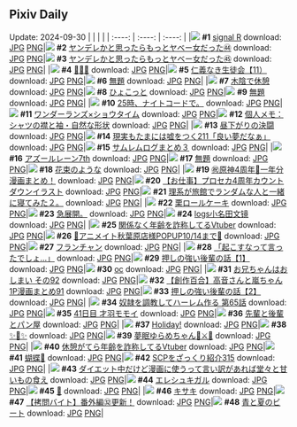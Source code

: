 ## Pixiv Daily
Update: 2024-09-30
|      |      |      |
| :----: | :----: | :----: |
|![](https://pixiv.microyu.workers.dev/c/240x480/img-master/img/2024/09/29/00/00/35/122857414_p0_master1200.jpg) **#1** [signal R](https://www.pixiv.net/artworks/122857414) download: [JPG](https://pixiv.microyu.workers.dev/img-original/img/2024/09/29/00/00/35/122857414_p0.jpg) [PNG](https://pixiv.microyu.workers.dev/img-original/img/2024/09/29/00/00/35/122857414_p0.png)|![](https://pixiv.microyu.workers.dev/c/240x480/img-master/img/2024/09/28/00/01/19/122825778_p0_master1200.jpg) **#2** [ヤンデレかと思ったらもっとヤベー女だった㊹](https://www.pixiv.net/artworks/122825778) download: [JPG](https://pixiv.microyu.workers.dev/img-original/img/2024/09/28/00/01/19/122825778_p0.jpg) [PNG](https://pixiv.microyu.workers.dev/img-original/img/2024/09/28/00/01/19/122825778_p0.png)|![](https://pixiv.microyu.workers.dev/c/240x480/img-master/img/2024/09/29/00/01/03/122857502_p0_master1200.jpg) **#3** [ヤンデレかと思ったらもっとヤベー女だった㊺](https://www.pixiv.net/artworks/122857502) download: [JPG](https://pixiv.microyu.workers.dev/img-original/img/2024/09/29/00/01/03/122857502_p0.jpg) [PNG](https://pixiv.microyu.workers.dev/img-original/img/2024/09/29/00/01/03/122857502_p0.png)|
|![](https://pixiv.microyu.workers.dev/c/240x480/img-master/img/2024/09/28/13/06/43/122839107_p0_master1200.jpg) **#4** [🍁🍁🍁](https://www.pixiv.net/artworks/122839107) download: [JPG](https://pixiv.microyu.workers.dev/img-original/img/2024/09/28/13/06/43/122839107_p0.jpg) [PNG](https://pixiv.microyu.workers.dev/img-original/img/2024/09/28/13/06/43/122839107_p0.png)|![](https://pixiv.microyu.workers.dev/c/240x480/img-master/img/2024/09/28/10/47/37/122836332_p0_master1200.jpg) **#5** [仁義なき生徒会【11）](https://www.pixiv.net/artworks/122836332) download: [JPG](https://pixiv.microyu.workers.dev/img-original/img/2024/09/28/10/47/37/122836332_p0.jpg) [PNG](https://pixiv.microyu.workers.dev/img-original/img/2024/09/28/10/47/37/122836332_p0.png)|![](https://pixiv.microyu.workers.dev/c/240x480/img-master/img/2024/09/29/08/34/57/122866395_p0_master1200.jpg) **#6** [無題](https://www.pixiv.net/artworks/122866395) download: [JPG](https://pixiv.microyu.workers.dev/img-original/img/2024/09/29/08/34/57/122866395_p0.jpg) [PNG](https://pixiv.microyu.workers.dev/img-original/img/2024/09/29/08/34/57/122866395_p0.png)|
|![](https://pixiv.microyu.workers.dev/c/240x480/img-master/img/2024/09/28/00/00/20/122825573_p0_master1200.jpg) **#7** [木陰で休憩](https://www.pixiv.net/artworks/122825573) download: [JPG](https://pixiv.microyu.workers.dev/img-original/img/2024/09/28/00/00/20/122825573_p0.jpg) [PNG](https://pixiv.microyu.workers.dev/img-original/img/2024/09/28/00/00/20/122825573_p0.png)|![](https://pixiv.microyu.workers.dev/c/240x480/img-master/img/2024/09/28/00/17/30/122826545_p0_master1200.jpg) **#8** [ひょこっと](https://www.pixiv.net/artworks/122826545) download: [JPG](https://pixiv.microyu.workers.dev/img-original/img/2024/09/28/00/17/30/122826545_p0.jpg) [PNG](https://pixiv.microyu.workers.dev/img-original/img/2024/09/28/00/17/30/122826545_p0.png)|![](https://pixiv.microyu.workers.dev/c/240x480/img-master/img/2024/09/29/00/28/42/122858699_p0_master1200.jpg) **#9** [無題](https://www.pixiv.net/artworks/122858699) download: [JPG](https://pixiv.microyu.workers.dev/img-original/img/2024/09/29/00/28/42/122858699_p0.jpg) [PNG](https://pixiv.microyu.workers.dev/img-original/img/2024/09/29/00/28/42/122858699_p0.png)|
|![](https://pixiv.microyu.workers.dev/c/240x480/img-master/img/2024/09/29/22/11/14/122887876_p0_master1200.jpg) **#10** [25時、ナイトコードで。](https://www.pixiv.net/artworks/122887876) download: [JPG](https://pixiv.microyu.workers.dev/img-original/img/2024/09/29/22/11/14/122887876_p0.jpg) [PNG](https://pixiv.microyu.workers.dev/img-original/img/2024/09/29/22/11/14/122887876_p0.png)|![](https://pixiv.microyu.workers.dev/c/240x480/img-master/img/2024/09/29/16/46/48/122877065_p0_master1200.jpg) **#11** [ワンダーランズ×ショウタイム](https://www.pixiv.net/artworks/122877065) download: [JPG](https://pixiv.microyu.workers.dev/img-original/img/2024/09/29/16/46/48/122877065_p0.jpg) [PNG](https://pixiv.microyu.workers.dev/img-original/img/2024/09/29/16/46/48/122877065_p0.png)|![](https://pixiv.microyu.workers.dev/c/240x480/img-master/img/2024/09/28/06/00/05/122832157_p0_master1200.jpg) **#12** [個人メモ：シャツの襟と袖・自然な形状](https://www.pixiv.net/artworks/122832157) download: [JPG](https://pixiv.microyu.workers.dev/img-original/img/2024/09/28/06/00/05/122832157_p0.jpg) [PNG](https://pixiv.microyu.workers.dev/img-original/img/2024/09/28/06/00/05/122832157_p0.png)|
|![](https://pixiv.microyu.workers.dev/c/240x480/img-master/img/2024/09/28/10/52/33/122836427_p0_master1200.jpg) **#13** [昼下がりの決闘](https://www.pixiv.net/artworks/122836427) download: [JPG](https://pixiv.microyu.workers.dev/img-original/img/2024/09/28/10/52/33/122836427_p0.jpg) [PNG](https://pixiv.microyu.workers.dev/img-original/img/2024/09/28/10/52/33/122836427_p0.png)|![](https://pixiv.microyu.workers.dev/c/240x480/img-master/img/2024/09/29/18/00/08/122879078_p0_master1200.jpg) **#14** [現実もたまには嘘をつく211「良い夢だなぁ」](https://www.pixiv.net/artworks/122879078) download: [JPG](https://pixiv.microyu.workers.dev/img-original/img/2024/09/29/18/00/08/122879078_p0.jpg) [PNG](https://pixiv.microyu.workers.dev/img-original/img/2024/09/29/18/00/08/122879078_p0.png)|![](https://pixiv.microyu.workers.dev/c/240x480/img-master/img/2024/09/28/00/04/00/122826032_p0_master1200.jpg) **#15** [サムレムログまとめ３](https://www.pixiv.net/artworks/122826032) download: [JPG](https://pixiv.microyu.workers.dev/img-original/img/2024/09/28/00/04/00/122826032_p0.jpg) [PNG](https://pixiv.microyu.workers.dev/img-original/img/2024/09/28/00/04/00/122826032_p0.png)|
|![](https://pixiv.microyu.workers.dev/c/240x480/img-master/img/2024/09/28/17/15/18/122844326_p0_master1200.jpg) **#16** [アズールレーン7th](https://www.pixiv.net/artworks/122844326) download: [JPG](https://pixiv.microyu.workers.dev/img-original/img/2024/09/28/17/15/18/122844326_p0.jpg) [PNG](https://pixiv.microyu.workers.dev/img-original/img/2024/09/28/17/15/18/122844326_p0.png)|![](https://pixiv.microyu.workers.dev/c/240x480/img-master/img/2024/09/29/02/22/09/122861683_p0_master1200.jpg) **#17** [無題](https://www.pixiv.net/artworks/122861683) download: [JPG](https://pixiv.microyu.workers.dev/img-original/img/2024/09/29/02/22/09/122861683_p0.jpg) [PNG](https://pixiv.microyu.workers.dev/img-original/img/2024/09/29/02/22/09/122861683_p0.png)|![](https://pixiv.microyu.workers.dev/c/240x480/img-master/img/2024/09/29/00/00/36/122857417_p0_master1200.jpg) **#18** [花束のような](https://www.pixiv.net/artworks/122857417) download: [JPG](https://pixiv.microyu.workers.dev/img-original/img/2024/09/29/00/00/36/122857417_p0.jpg) [PNG](https://pixiv.microyu.workers.dev/img-original/img/2024/09/29/00/00/36/122857417_p0.png)|
|![](https://pixiv.microyu.workers.dev/c/240x480/img-master/img/2024/09/28/12/36/13/122838523_p0_master1200.jpg) **#19** [㊗️原神4周年🎉一年分漫画まとめ！](https://www.pixiv.net/artworks/122838523) download: [JPG](https://pixiv.microyu.workers.dev/img-original/img/2024/09/28/12/36/13/122838523_p0.jpg) [PNG](https://pixiv.microyu.workers.dev/img-original/img/2024/09/28/12/36/13/122838523_p0.png)|![](https://pixiv.microyu.workers.dev/c/240x480/img-master/img/2024/09/28/00/00/21/122825578_p0_master1200.jpg) **#20** [【お仕事】プロセカ4周年カウントダウンイラスト](https://www.pixiv.net/artworks/122825578) download: [JPG](https://pixiv.microyu.workers.dev/img-original/img/2024/09/28/00/00/21/122825578_p0.jpg) [PNG](https://pixiv.microyu.workers.dev/img-original/img/2024/09/28/00/00/21/122825578_p0.png)|![](https://pixiv.microyu.workers.dev/c/240x480/img-master/img/2024/09/28/18/04/33/122845694_p0_master1200.jpg) **#21** [理系が旅館でランダムな人と一緒に寝てみた２。](https://www.pixiv.net/artworks/122845694) download: [JPG](https://pixiv.microyu.workers.dev/img-original/img/2024/09/28/18/04/33/122845694_p0.jpg) [PNG](https://pixiv.microyu.workers.dev/img-original/img/2024/09/28/18/04/33/122845694_p0.png)|
|![](https://pixiv.microyu.workers.dev/c/240x480/img-master/img/2024/09/29/20/30/04/122884024_p0_master1200.jpg) **#22** [栗ロールケーキ](https://www.pixiv.net/artworks/122884024) download: [JPG](https://pixiv.microyu.workers.dev/img-original/img/2024/09/29/20/30/04/122884024_p0.jpg) [PNG](https://pixiv.microyu.workers.dev/img-original/img/2024/09/29/20/30/04/122884024_p0.png)|![](https://pixiv.microyu.workers.dev/c/240x480/img-master/img/2024/09/28/12/08/29/122837957_p0_master1200.jpg) **#23** [急展開。](https://www.pixiv.net/artworks/122837957) download: [JPG](https://pixiv.microyu.workers.dev/img-original/img/2024/09/28/12/08/29/122837957_p0.jpg) [PNG](https://pixiv.microyu.workers.dev/img-original/img/2024/09/28/12/08/29/122837957_p0.png)|![](https://pixiv.microyu.workers.dev/c/240x480/img-master/img/2024/09/28/12/18/09/122838160_p0_master1200.jpg) **#24** [logs小名田文镜](https://www.pixiv.net/artworks/122838160) download: [JPG](https://pixiv.microyu.workers.dev/img-original/img/2024/09/28/12/18/09/122838160_p0.jpg) [PNG](https://pixiv.microyu.workers.dev/img-original/img/2024/09/28/12/18/09/122838160_p0.png)|
|![](https://pixiv.microyu.workers.dev/c/240x480/img-master/img/2024/09/28/21/10/01/122851371_p0_master1200.jpg) **#25** [関係なく年齢を詐称してるVtuber](https://www.pixiv.net/artworks/122851371) download: [JPG](https://pixiv.microyu.workers.dev/img-original/img/2024/09/28/21/10/01/122851371_p0.jpg) [PNG](https://pixiv.microyu.workers.dev/img-original/img/2024/09/28/21/10/01/122851371_p0.png)|![](https://pixiv.microyu.workers.dev/c/240x480/img-master/img/2024/09/29/00/15/08/122858198_p0_master1200.jpg) **#26** [🩵アニメイト秋葉原店様POPUP10/14まで🩷](https://www.pixiv.net/artworks/122858198) download: [JPG](https://pixiv.microyu.workers.dev/img-original/img/2024/09/29/00/15/08/122858198_p0.jpg) [PNG](https://pixiv.microyu.workers.dev/img-original/img/2024/09/29/00/15/08/122858198_p0.png)|![](https://pixiv.microyu.workers.dev/c/240x480/img-master/img/2024/09/29/00/00/34/122857407_p0_master1200.jpg) **#27** [フランチャン](https://www.pixiv.net/artworks/122857407) download: [JPG](https://pixiv.microyu.workers.dev/img-original/img/2024/09/29/00/00/34/122857407_p0.jpg) [PNG](https://pixiv.microyu.workers.dev/img-original/img/2024/09/29/00/00/34/122857407_p0.png)|
|![](https://pixiv.microyu.workers.dev/c/240x480/img-master/img/2024/09/28/00/23/50/122826761_p0_master1200.jpg) **#28** [「起こすなって言ったでしょ...」](https://www.pixiv.net/artworks/122826761) download: [JPG](https://pixiv.microyu.workers.dev/img-original/img/2024/09/28/00/23/50/122826761_p0.jpg) [PNG](https://pixiv.microyu.workers.dev/img-original/img/2024/09/28/00/23/50/122826761_p0.png)|![](https://pixiv.microyu.workers.dev/c/240x480/img-master/img/2024/09/28/00/46/32/122825936_p0_master1200.jpg) **#29** [押しの強い後輩の話【1】](https://www.pixiv.net/artworks/122825936) download: [JPG](https://pixiv.microyu.workers.dev/img-original/img/2024/09/28/00/46/32/122825936_p0.jpg) [PNG](https://pixiv.microyu.workers.dev/img-original/img/2024/09/28/00/46/32/122825936_p0.png)|![](https://pixiv.microyu.workers.dev/c/240x480/img-master/img/2024/09/28/09/57/31/122835471_p0_master1200.jpg) **#30** [oc](https://www.pixiv.net/artworks/122835471) download: [JPG](https://pixiv.microyu.workers.dev/img-original/img/2024/09/28/09/57/31/122835471_p0.jpg) [PNG](https://pixiv.microyu.workers.dev/img-original/img/2024/09/28/09/57/31/122835471_p0.png)|
|![](https://pixiv.microyu.workers.dev/c/240x480/img-master/img/2024/09/28/16/22/21/122843047_p0_master1200.jpg) **#31** [お兄ちゃんはおしまい その92](https://www.pixiv.net/artworks/122843047) download: [JPG](https://pixiv.microyu.workers.dev/img-original/img/2024/09/28/16/22/21/122843047_p0.jpg) [PNG](https://pixiv.microyu.workers.dev/img-original/img/2024/09/28/16/22/21/122843047_p0.png)|![](https://pixiv.microyu.workers.dev/c/240x480/img-master/img/2024/09/28/00/02/15/122825894_p0_master1200.jpg) **#32** [【創作百合】高音さんと嵐ちゃん1P漫画まとめ91](https://www.pixiv.net/artworks/122825894) download: [JPG](https://pixiv.microyu.workers.dev/img-original/img/2024/09/28/00/02/15/122825894_p0.jpg) [PNG](https://pixiv.microyu.workers.dev/img-original/img/2024/09/28/00/02/15/122825894_p0.png)|![](https://pixiv.microyu.workers.dev/c/240x480/img-master/img/2024/09/29/00/01/53/122857601_p0_master1200.jpg) **#33** [押しの強い後輩の話【2】](https://www.pixiv.net/artworks/122857601) download: [JPG](https://pixiv.microyu.workers.dev/img-original/img/2024/09/29/00/01/53/122857601_p0.jpg) [PNG](https://pixiv.microyu.workers.dev/img-original/img/2024/09/29/00/01/53/122857601_p0.png)|
|![](https://pixiv.microyu.workers.dev/c/240x480/img-master/img/2024/09/28/00/02/54/122825951_p0_master1200.jpg) **#34** [奴隷を調教してハーレム作る 第65話](https://www.pixiv.net/artworks/122825951) download: [JPG](https://pixiv.microyu.workers.dev/img-original/img/2024/09/28/00/02/54/122825951_p0.jpg) [PNG](https://pixiv.microyu.workers.dev/img-original/img/2024/09/28/00/02/54/122825951_p0.png)|![](https://pixiv.microyu.workers.dev/c/240x480/img-master/img/2024/09/28/01/21/29/122828453_p0_master1200.jpg) **#35** [41日目 才羽モモイ](https://www.pixiv.net/artworks/122828453) download: [JPG](https://pixiv.microyu.workers.dev/img-original/img/2024/09/28/01/21/29/122828453_p0.jpg) [PNG](https://pixiv.microyu.workers.dev/img-original/img/2024/09/28/01/21/29/122828453_p0.png)|![](https://pixiv.microyu.workers.dev/c/240x480/img-master/img/2024/09/28/12/00/59/122837779_p0_master1200.jpg) **#36** [先輩と後輩とパン屋](https://www.pixiv.net/artworks/122837779) download: [JPG](https://pixiv.microyu.workers.dev/img-original/img/2024/09/28/12/00/59/122837779_p0.jpg) [PNG](https://pixiv.microyu.workers.dev/img-original/img/2024/09/28/12/00/59/122837779_p0.png)|
|![](https://pixiv.microyu.workers.dev/c/240x480/img-master/img/2024/09/29/01/04/08/122859914_p0_master1200.jpg) **#37** [Holiday!](https://www.pixiv.net/artworks/122859914) download: [JPG](https://pixiv.microyu.workers.dev/img-original/img/2024/09/29/01/04/08/122859914_p0.jpg) [PNG](https://pixiv.microyu.workers.dev/img-original/img/2024/09/29/01/04/08/122859914_p0.png)|![](https://pixiv.microyu.workers.dev/c/240x480/img-master/img/2024/09/29/08/22/24/122866192_p0_master1200.jpg) **#38** [✨👗✨](https://www.pixiv.net/artworks/122866192) download: [JPG](https://pixiv.microyu.workers.dev/img-original/img/2024/09/29/08/22/24/122866192_p0.jpg) [PNG](https://pixiv.microyu.workers.dev/img-original/img/2024/09/29/08/22/24/122866192_p0.png)|![](https://pixiv.microyu.workers.dev/c/240x480/img-master/img/2024/09/28/00/47/55/122827523_p0_master1200.jpg) **#39** [夢眠ゆらめちゃん🌙⚔️🌟](https://www.pixiv.net/artworks/122827523) download: [JPG](https://pixiv.microyu.workers.dev/img-original/img/2024/09/28/00/47/55/122827523_p0.jpg) [PNG](https://pixiv.microyu.workers.dev/img-original/img/2024/09/28/00/47/55/122827523_p0.png)|
|![](https://pixiv.microyu.workers.dev/c/240x480/img-master/img/2024/09/29/21/00/36/122885083_p0_master1200.jpg) **#40** [休憩がてら年齢を詐称してるVtuber](https://www.pixiv.net/artworks/122885083) download: [JPG](https://pixiv.microyu.workers.dev/img-original/img/2024/09/29/21/00/36/122885083_p0.jpg) [PNG](https://pixiv.microyu.workers.dev/img-original/img/2024/09/29/21/00/36/122885083_p0.png)|![](https://pixiv.microyu.workers.dev/c/240x480/img-master/img/2024/09/29/13/44/03/122872592_p0_master1200.jpg) **#41** [蝴蝶🦋](https://www.pixiv.net/artworks/122872592) download: [JPG](https://pixiv.microyu.workers.dev/img-original/img/2024/09/29/13/44/03/122872592_p0.jpg) [PNG](https://pixiv.microyu.workers.dev/img-original/img/2024/09/29/13/44/03/122872592_p0.png)|![](https://pixiv.microyu.workers.dev/c/240x480/img-master/img/2024/09/28/21/00/31/122851009_p0_master1200.jpg) **#42** [SCPをざっくり紹介315](https://www.pixiv.net/artworks/122851009) download: [JPG](https://pixiv.microyu.workers.dev/img-original/img/2024/09/28/21/00/31/122851009_p0.jpg) [PNG](https://pixiv.microyu.workers.dev/img-original/img/2024/09/28/21/00/31/122851009_p0.png)|
|![](https://pixiv.microyu.workers.dev/c/240x480/img-master/img/2024/09/29/19/19/06/122881640_p0_master1200.jpg) **#43** [ダイエット中だけど漫画に使うって言い訳があれば堂々と甘いもの食え](https://www.pixiv.net/artworks/122881640) download: [JPG](https://pixiv.microyu.workers.dev/img-original/img/2024/09/29/19/19/06/122881640_p0.jpg) [PNG](https://pixiv.microyu.workers.dev/img-original/img/2024/09/29/19/19/06/122881640_p0.png)|![](https://pixiv.microyu.workers.dev/c/240x480/img-master/img/2024/09/29/13/57/57/122872901_p0_master1200.jpg) **#44** [エレシュキガル](https://www.pixiv.net/artworks/122872901) download: [JPG](https://pixiv.microyu.workers.dev/img-original/img/2024/09/29/13/57/57/122872901_p0.jpg) [PNG](https://pixiv.microyu.workers.dev/img-original/img/2024/09/29/13/57/57/122872901_p0.png)|![](https://pixiv.microyu.workers.dev/c/240x480/img-master/img/2024/09/29/00/50/14/122859467_p0_master1200.jpg) **#45** [🌙](https://www.pixiv.net/artworks/122859467) download: [JPG](https://pixiv.microyu.workers.dev/img-original/img/2024/09/29/00/50/14/122859467_p0.jpg) [PNG](https://pixiv.microyu.workers.dev/img-original/img/2024/09/29/00/50/14/122859467_p0.png)|
|![](https://pixiv.microyu.workers.dev/c/240x480/img-master/img/2024/09/28/00/00/22/122825591_p0_master1200.jpg) **#46** [キサキ](https://www.pixiv.net/artworks/122825591) download: [JPG](https://pixiv.microyu.workers.dev/img-original/img/2024/09/28/00/00/22/122825591_p0.jpg) [PNG](https://pixiv.microyu.workers.dev/img-original/img/2024/09/28/00/00/22/122825591_p0.png)|![](https://pixiv.microyu.workers.dev/c/240x480/img-master/img/2024/09/29/12/00/19/122870306_p0_master1200.jpg) **#47** [【拷問バイト】番外編㉜更新！](https://www.pixiv.net/artworks/122870306) download: [JPG](https://pixiv.microyu.workers.dev/img-original/img/2024/09/29/12/00/19/122870306_p0.jpg) [PNG](https://pixiv.microyu.workers.dev/img-original/img/2024/09/29/12/00/19/122870306_p0.png)|![](https://pixiv.microyu.workers.dev/c/240x480/img-master/img/2024/09/29/20/31/03/122884087_p0_master1200.jpg) **#48** [青と夏のビート](https://www.pixiv.net/artworks/122884087) download: [JPG](https://pixiv.microyu.workers.dev/img-original/img/2024/09/29/20/31/03/122884087_p0.jpg) [PNG](https://pixiv.microyu.workers.dev/img-original/img/2024/09/29/20/31/03/122884087_p0.png)|
